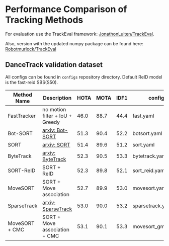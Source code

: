 # Performance Comparison of Tracking Methods

For evaluation use the TrackEval framework: [JonathonLuiten/TrackEval](https://github.com/JonathonLuiten/TrackEval).

Also, version with the updated numpy package can be found here: [Robotmurlock/TrackEval](https://github.com/Robotmurlock/TrackEval)

## DanceTrack validation dataset

All configs can be found in `configs` repository directory. 
Default ReID model is the fast-reid SBS(S50).

| Method Name    | Description                                            | HOTA | MOTA | IDF1 | config            |
|----------------|--------------------------------------------------------|------|------|------|-------------------|
| FastTracker    | no motion filter + IoU + Greedy                        | 46.0 | 88.7 | 44.4 | fast.yaml         |
| Bot-SORT       | [arxiv: Bot-SORT](https://arxiv.org/abs/2206.14651)    | 51.3 | 90.4 | 52.2 | botsort.yaml      |
| SORT           | [arxiv: SORT](https://arxiv.org/pdf/1602.00763.pdf)    | 51.4 | 89.6 | 51.2 | sort.yaml         |
| ByteTrack      | [arxiv: ByteTrack](https://arxiv.org/abs/2110.06864)   | 52.3 | 90.5 | 53.3 | bytetrack.yaml    |
| SORT-ReID      | SORT + ReID                                            | 52.3 | 89.8 | 52.1 | sort_reid.yaml    |
| MoveSORT       | SORT + Move association                                | 52.7 | 89.9 | 53.0 | movesort.yaml     |
| SparseTrack    | [arxiv: SparseTrack](https://arxiv.org/abs/2306.05238) | 53.0 | 90.0 | 53.2 | sparsetrack.yaml  |
| MoveSORT + CMC | SORT + Move association + CMC                          | 53.1 | 90.1 | 53.3 | movesort_gmc.yaml |
